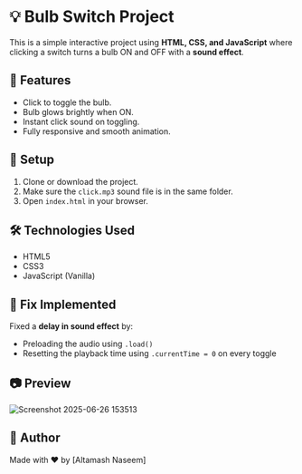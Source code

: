 # 💡 Bulb Switch Project

This is a simple interactive project using **HTML, CSS, and JavaScript** where clicking a switch turns a bulb ON and OFF with a **sound effect**.

## 🚀 Features

- Click to toggle the bulb.
- Bulb glows brightly when ON.
- Instant click sound on toggling.
- Fully responsive and smooth animation.

## 🔧 Setup

1. Clone or download the project.
2. Make sure the `click.mp3` sound file is in the same folder.
3. Open `index.html` in your browser.

## 🛠 Technologies Used

- HTML5
- CSS3
- JavaScript (Vanilla)

## 🎯 Fix Implemented

Fixed a **delay in sound effect** by:
- Preloading the audio using `.load()`
- Resetting the playback time using `.currentTime = 0` on every toggle

## 📷 Preview
![Screenshot 2025-06-26 153513](https://github.com/user-attachments/assets/4530fba1-9c8c-4095-883f-83fc222ab178)



## 🙌 Author

Made with ❤️ by [Altamash Naseem]


